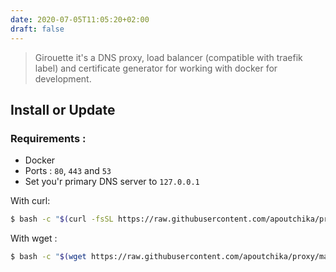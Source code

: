 ```yaml
---
date: 2020-07-05T11:05:20+02:00
draft: false
---
```


> Girouette it's a DNS proxy, load balancer (compatible with traefik label) and certificate generator for working with docker for development.

## Install or Update

### Requirements :

- Docker
- Ports : `80`, `443` and `53`
- Set you'r primary DNS server to `127.0.0.1`

With curl:

```sh
$ bash -c "$(curl -fsSL https://raw.githubusercontent.com/apoutchika/proxy/master/girouette.sh)"
```

With wget :

```sh
$ bash -c "$(wget https://raw.githubusercontent.com/apoutchika/proxy/master/girouette.sh -O -)"
```
